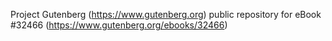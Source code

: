 Project Gutenberg (https://www.gutenberg.org) public repository for eBook #32466 (https://www.gutenberg.org/ebooks/32466)
